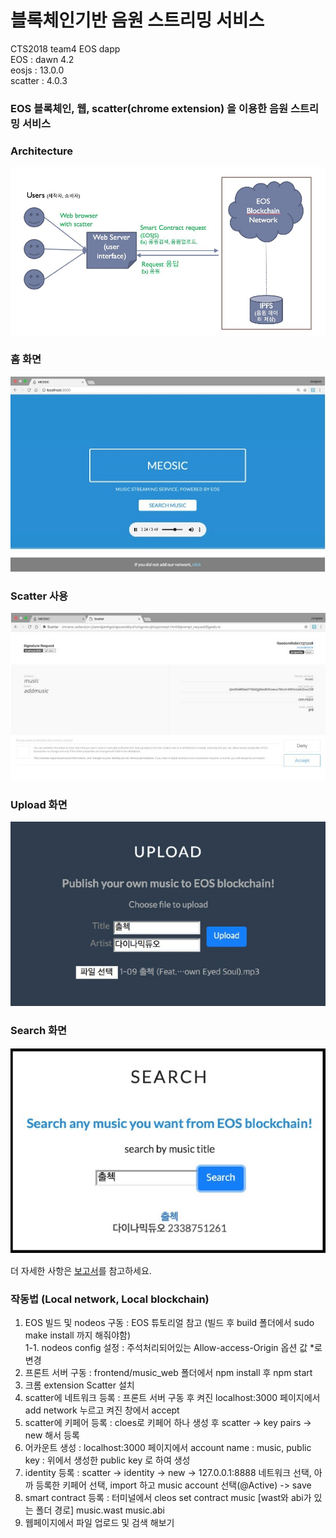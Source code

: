 # 블록체인기반 음원 스트리밍 서비스  
CTS2018 team4 EOS dapp  
EOS : dawn 4.2  
eosjs : 13.0.0  
scatter : 4.0.3  

### EOS 블록체인, 웹, scatter(chrome extension) 을 이용한 음원 스트리밍 서비스  
### Architecture  
![](https://github.com/ene5135/EOSdapp_mEOSic_2018_Spring_prj/blob/master/architecture.jpg)  
### 홈 화면  
![](https://github.com/ene5135/EOSdapp_mEOSic_2018_Spring_prj/blob/master/home.jpg)  
### Scatter 사용  
![](https://github.com/ene5135/EOSdapp_mEOSic_2018_Spring_prj/blob/master/scatter.jpg)  
### Upload 화면  
![](https://github.com/ene5135/EOSdapp_mEOSic_2018_Spring_prj/blob/master/upload.jpg)  
### Search 화면  
![](https://github.com/ene5135/EOSdapp_mEOSic_2018_Spring_prj/blob/master/search.jpg)  

더 자세한 사항은 [보고서](https://github.com/ene5135/eosdapp/blob/master/final_report.pdf)를 참고하세요.

### 작동법 (Local network, Local blockchain)  
1. EOS 빌드 및 nodeos 구동 : EOS 튜토리얼 참고 (빌드 후 build 폴더에서 sudo make install 까지 해줘야함)  
1-1. nodeos config 설정 : 주석처리되어있는 Allow-access-Origin 옵션 값 *로 변경
2. 프론트 서버 구동 : frontend/music_web 폴더에서 npm install 후 npm start
3. 크롬 extension Scatter 설치
4. scatter에 네트워크 등록 : 프론트 서버 구동 후 켜진 localhost:3000 페이지에서 add network 누르고 켜진 창에서 accept
5. scatter에 키페어 등록 : cloes로 키페어 하나 생성 후 scatter -> key pairs -> new 해서 등록
6. 어카운트 생성 : localhost:3000 페이지에서 account name : music, public key : 위에서 생성한 public key 로 하여 생성
7. identity 등록 : scatter -> identity -> new -> 127.0.0.1:8888 네트워크 선택, 아까 등록한 키페어 선택, import 하고 music account 선택(@Active) -> save
8. smart contract 등록 : 터미널에서 cleos set contract music [wast와 abi가 있는 폴더 경로] music.wast music.abi
9. 웹페이지에서 파일 업로드 및 검색 해보기
